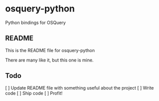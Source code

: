 
# osquery-python

Python bindings for OSQuery

## README

This is the README file for osquery-python

There are many like it, but this one is mine.

## Todo

[ ] Update README file with something useful about the project
[ ] Write code
[ ] Ship code
[ ] Profit!
